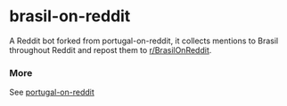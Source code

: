 # brasil-on-reddit
A Reddit bot forked from portugal-on-reddit, it collects mentions to Brasil throughout Reddit and repost them to [r/BrasilOnReddit](https://www.reddit.com/r/BrasilOnReddit/).

### More 
See [portugal-on-reddit](https://github.com/jAniceto/portugal-on-reddit)
